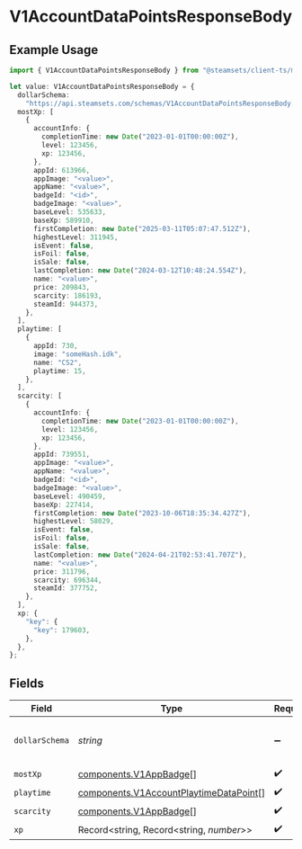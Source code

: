 # V1AccountDataPointsResponseBody

## Example Usage

```typescript
import { V1AccountDataPointsResponseBody } from "@steamsets/client-ts/models/components";

let value: V1AccountDataPointsResponseBody = {
  dollarSchema:
    "https://api.steamsets.com/schemas/V1AccountDataPointsResponseBody.json",
  mostXp: [
    {
      accountInfo: {
        completionTime: new Date("2023-01-01T00:00:00Z"),
        level: 123456,
        xp: 123456,
      },
      appId: 613966,
      appImage: "<value>",
      appName: "<value>",
      badgeId: "<id>",
      badgeImage: "<value>",
      baseLevel: 535633,
      baseXp: 589910,
      firstCompletion: new Date("2025-03-11T05:07:47.512Z"),
      highestLevel: 311945,
      isEvent: false,
      isFoil: false,
      isSale: false,
      lastCompletion: new Date("2024-03-12T10:48:24.554Z"),
      name: "<value>",
      price: 209843,
      scarcity: 186193,
      steamId: 944373,
    },
  ],
  playtime: [
    {
      appId: 730,
      image: "someHash.idk",
      name: "CS2",
      playtime: 15,
    },
  ],
  scarcity: [
    {
      accountInfo: {
        completionTime: new Date("2023-01-01T00:00:00Z"),
        level: 123456,
        xp: 123456,
      },
      appId: 739551,
      appImage: "<value>",
      appName: "<value>",
      badgeId: "<id>",
      badgeImage: "<value>",
      baseLevel: 490459,
      baseXp: 227414,
      firstCompletion: new Date("2023-10-06T18:35:34.427Z"),
      highestLevel: 58029,
      isEvent: false,
      isFoil: false,
      isSale: false,
      lastCompletion: new Date("2024-04-21T02:53:41.707Z"),
      name: "<value>",
      price: 311796,
      scarcity: 696344,
      steamId: 377752,
    },
  ],
  xp: {
    "key": {
      "key": 179603,
    },
  },
};
```

## Fields

| Field                                                                                            | Type                                                                                             | Required                                                                                         | Description                                                                                      | Example                                                                                          |
| ------------------------------------------------------------------------------------------------ | ------------------------------------------------------------------------------------------------ | ------------------------------------------------------------------------------------------------ | ------------------------------------------------------------------------------------------------ | ------------------------------------------------------------------------------------------------ |
| `dollarSchema`                                                                                   | *string*                                                                                         | :heavy_minus_sign:                                                                               | A URL to the JSON Schema for this object.                                                        | https://api.steamsets.com/schemas/V1AccountDataPointsResponseBody.json                           |
| `mostXp`                                                                                         | [components.V1AppBadge](../../models/components/v1appbadge.md)[]                                 | :heavy_check_mark:                                                                               | N/A                                                                                              |                                                                                                  |
| `playtime`                                                                                       | [components.V1AccountPlaytimeDataPoint](../../models/components/v1accountplaytimedatapoint.md)[] | :heavy_check_mark:                                                                               | N/A                                                                                              |                                                                                                  |
| `scarcity`                                                                                       | [components.V1AppBadge](../../models/components/v1appbadge.md)[]                                 | :heavy_check_mark:                                                                               | N/A                                                                                              |                                                                                                  |
| `xp`                                                                                             | Record<string, Record<string, *number*>>                                                         | :heavy_check_mark:                                                                               | N/A                                                                                              |                                                                                                  |